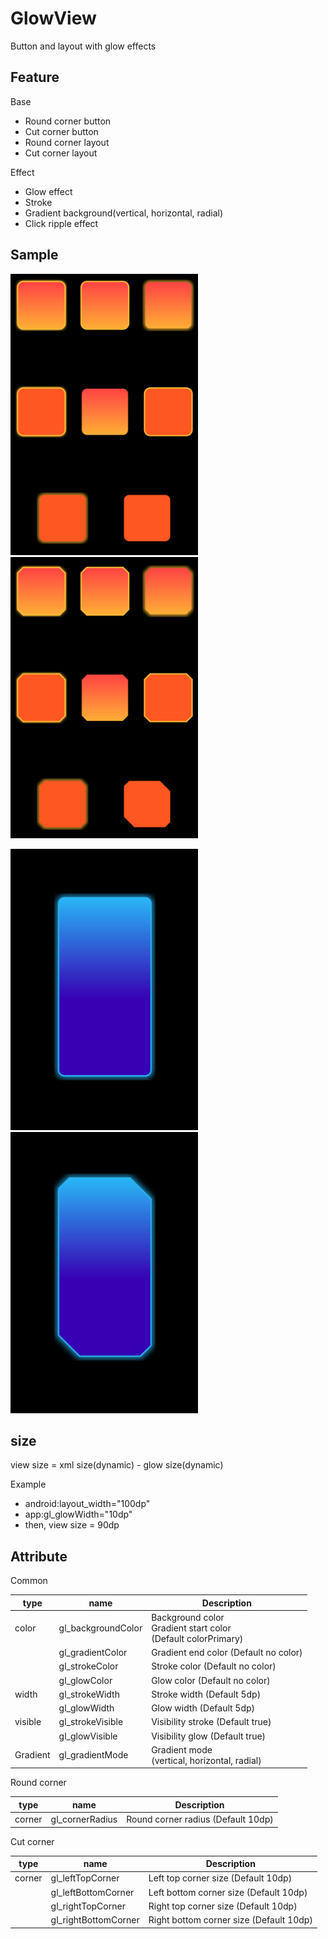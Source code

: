 # GlowView

Button and layout with glow effects

## Feature

Base

* Round corner button
* Cut corner button
* Round corner layout
* Cut corner layout

Effect

* Glow effect
* Stroke
* Gradient background(vertical, horizontal, radial)
* Click ripple effect

## Sample

<img src="image/sample_round_button.png" width="300px" height="450px" title="sample round button" alt="sample round button"></img>
<img src="image/sample_cut_button.png" width="300px" height="450px" title="sample round button" alt="sample round button"></img><br>

<img src="image/sample_round_layout.png" width="300px" height="450px" title="sample round button" alt="sample round button"></img>
<img src="image/sample_cut_layout.png" width="300px" height="450px" title="sample round button" alt="sample round button"></img><br>

## size

view size = xml size(dynamic) - glow size(dynamic)

Example
* android:layout_width="100dp"
* app:gl_glowWidth="10dp"
* then, view size = 90dp


## Attribute

Common

| type     | name               | Description                                                        |
|----------|--------------------|--------------------------------------------------------------------|
| color    | gl_backgroundColor | Background color<br>Gradient start color<br>(Default colorPrimary) |
|          | gl_gradientColor   | Gradient end color (Default no color)                              |
|          | gl_strokeColor     | Stroke color (Default no color)                                    |
|          | gl_glowColor       | Glow color (Default no color)                                      |
| width    | gl_strokeWidth     | Stroke width (Default 5dp)                                         |
|          | gl_glowWidth       | Glow width (Default 5dp)                                           |
| visible  | gl_strokeVisible   | Visibility stroke (Default true)                                   |
|          | gl_glowVisible     | Visibility glow (Default true)                                     |
| Gradient | gl_gradientMode    | Gradient mode<br>(vertical, horizontal, radial)                    |

Round corner

| type   | name            | Description                        |
|--------|-----------------|------------------------------------|
| corner | gl_cornerRadius | Round corner radius (Default 10dp) |


Cut corner

| type   | name                 | Description                             |
|--------|----------------------|-----------------------------------------|
| corner | gl_leftTopCorner     | Left top corner size (Default 10dp)     |
|        | gl_leftBottomCorner  | Left bottom corner size (Default 10dp)  |
|        | gl_rightTopCorner    | Right top corner size (Default 10dp)    |
|        | gl_rightBottomCorner | Right bottom corner size (Default 10dp) |
